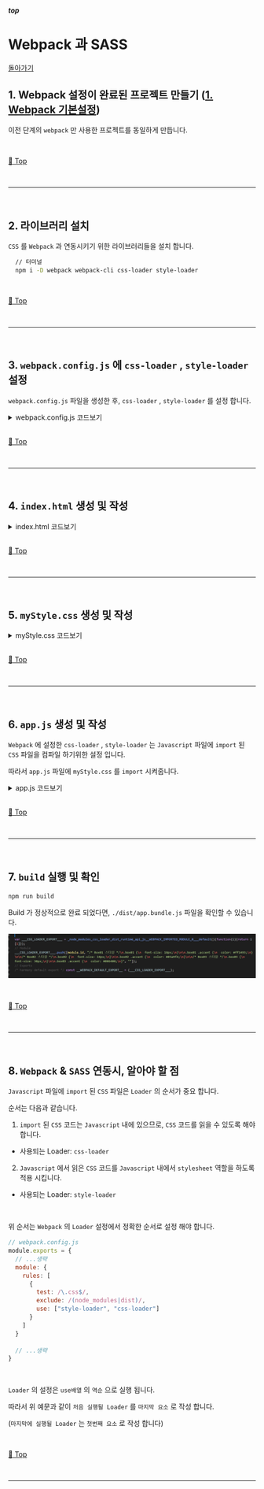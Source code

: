 ##### top
# Webpack 과 SASS

[돌아가기](https://github.com/Chocobe/-Study-Webpack)

## 1. Webpack 설정이 완료된 프로젝트 만들기 ([1. Webpack 기본설정](https://github.com/Chocobe/-Study-Webpack/tree/master/1.%20webpack%20%EA%B8%B0%EB%B3%B8%EC%84%A4%EC%A0%95))

이전 단계의 ``webpack`` 만 사용한 프로젝트를 동일하게 만듭니다.



<br/>

[🔺 Top](#top)

<br/><hr/><br/>



## 2. 라이브러리 설치

``CSS`` 를 ``Webpack`` 과 연동시키기 위한 라이브러리들을 설치 합니다.

```bash
  // 터미널
  npm i -D webpack webpack-cli css-loader style-loader
```



<br/>

[🔺 Top](#top)

<br/><hr/><br/>



## 3. ``webpack.config.js`` 에 ``css-loader`` , ``style-loader`` 설정

``webpack.config.js`` 파일을 생성한 후, ``css-loader`` , ``style-loader`` 를 설정 합니다.

<details>
<summary>webpack.config.js 코드보기</summary>

```javascript
var path = require("path");

module.exports = {
  mode: "none",
  entry: "./app.js",
  output: {
    filename: "app.bundle.js",
    path: path.resolve(__dirname, "dist")
  },
  module: {
    rules: [
      {
        test: /\.css$/,
        exclude: /(node_modules|dist)/,
        use: ["style-loader", "css-loader"]
      }
    ]
  }
}
```
</details>



<br/>

[🔺 Top](#top)

<br/><hr/><br/>



## 4. ``index.html`` 생성 및 작성

<details>
<summary>index.html 코드보기</summary>

```html
<!DOCTYPE html>
<html lang="en">
  <head>
    <meta charset="UTF-8">
    <meta http-equiv="X-UA-Compatible" content="IE=edge">
    <meta name="viewport" content="width=device-width, initial-scale=1.0">
    <title>Webpack & SASS</title>
  </head>

  <body>
    <h1>Webpack & SASS</h1>

    <div class="box01">
      Box01
      
      <span class="accent">
        강조글
      </span>
    </div>

    <div class="box02">
      Box02
      
      <span class="accent">
        강조글
      </span>
    </div>

    <div class="box03">
      Box03

      <span class="accent">
        강조글
      </span>
    </div>

    <script lang="javascript" src="./dist/app.bundle/js"></script>
  </body>
</html>
```
</details>



<br/>

[🔺 Top](#top)

<br/><hr/><br/>



## 5. ``myStyle.css`` 생성 및 작성

<details>
<summary>myStyle.css 코드보기</summary>

```css
/* Box01 스타일 */
.box01 {
  font-size: 18px;
}

.box01 .accent {
  color: #ff1493;
}

/* Box02 스타일 */
.box02 {
  font-size: 24px;
}

.box02 .accent {
  color: #03a9f4;
}

/* Box03 스타일 */
.box03 {
  font-size: 30px;
}

.box03 .accent {
  color: #006400;
}
```
</details>



<br/>

[🔺 Top](#top)

<br/><hr/><br/>



## 6. ``app.js`` 생성 및 작성

``Webpack`` 에 설정한 ``css-loader`` , ``style-loader`` 는 ``Javascript`` 파일에 ``import`` 된 ``CSS`` 파일을 컴파일 하기위한 설정 입니다.

따라서 ``app.js`` 파일에 ``myStyle.css`` 를 ``import`` 시켜줍니다.

<details>
<summary>app.js 코드보기</summary>

```javascript
import "./myStyle.css";
```
</details>



<br/>

[🔺 Top](#top)

<br/><hr/><br/>



## 7. ``build`` 실행 및 확인

```bash
npm run build
```

Build 가 정상적으로 완료 되었다면, ``./dist/app.bundle.js`` 파일을 확인할 수 있습니다.

<img src="./readmeAssets/webpack-css-07-01.png" width="700px"><br/>



<br/>

[🔺 Top](#top)

<br/><hr/><br/>



## 8. ``Webpack`` & ``SASS`` 연동시, 알아야 할 점

``Javascript`` 파일에 ``import`` 된 ``CSS`` 파일은 ``Loader`` 의 순서가 중요 합니다.

순서는 다음과 같습니다.

1. ``import`` 된 ``CSS`` 코드는 ``Javascript`` 내에 있으므로, ``CSS`` 코드를 읽을 수 있도록 해야 합니다.
  * 사용되는 Loader: ``css-loader``

2. ``Javascript`` 에서 읽은 ``CSS`` 코드를 ``Javascript`` 내에서 ``stylesheet`` 역할을 하도록 적용 시킵니다.
  * 사용되는 Loader: ``style-loader``

<br/>

위 순서는 ``Webpack`` 의 ``Loader`` 설정에서 정확한 순서로 설정 해야 합니다.

```javascript
// webpack.config.js
module.exports = {
  // ...생략
  module: {
    rules: [
      {
        test: /\.css$/,
        exclude: /(node_modules|dist)/,
        use: ["style-loader", "css-loader"]
      }
    ]
  }

  // ...생략
}
```

<br/>

``Loader`` 의 설정은 ``use배열`` 의 ``역순`` 으로 실행 됩니다.

따라서 위 예문과 같이 ``처음 실행될 Loader`` 를 ``마지막 요소`` 로 작성 합니다.

(``마지막에 실행될 Loader`` 는 ``첫번째 요소`` 로 작성 합니다)



<br/>

[🔺 Top](#top)

<br/><hr/><br/>
